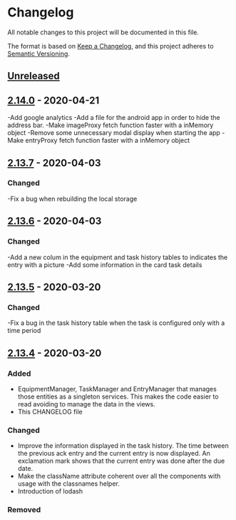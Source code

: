# Changelog

All notable changes to this project will be documented in this file.

The format is based on [Keep a Changelog](https://keepachangelog.com/en/1.0.0/),
and this project adheres to [Semantic Versioning](https://semver.org/spec/v2.0.0.html).

## [Unreleased]

## [2.14.0] - 2020-04-21
-Add google analytics
-Add a file for the android app in order to hide the address bar.
-Make imageProxy fetch function faster with a inMemory object
-Remove some unnecessary modal display when starting the app
-Make entryProxy fetch function faster with a inMemory object

## [2.13.7] - 2020-04-03

### Changed
-Fix a bug when rebuilding the local storage

## [2.13.6] - 2020-04-03

### Changed
-Add a new colum in the equipment and task history tables to indicates the entry with a picture
-Add some information in the card task details

## [2.13.5] - 2020-03-20

### Changed
-Fix a bug in the task history table when the task is configured only with a time period

## [2.13.4] - 2020-03-20

### Added

- EquipmentManager, TaskManager and EntryManager that manages those entities as a singleton services. This makes the code easier to read avoiding to manage the data in the views.
- This CHANGELOG file

### Changed
- Improve the information displayed in the task history. The time between the previous ack entry and the current entry is now displayed. An exclamation mark shows that the current entry was done after the due date.
- Make the className attribute coherent over all the components with usage with the classnames helper.
- Introduction of lodash

### Removed


[unreleased]: https://github.com/PauloDevelo/enginemonitor.reactfront/compare/v2.14.0...integration
[2.14.0]: https://github.com/PauloDevelo/enginemonitor.reactfront/compare/v2.13.7...v2.14.0
[2.13.7]: https://github.com/PauloDevelo/enginemonitor.reactfront/compare/v2.13.6...v2.13.7
[2.13.6]: https://github.com/PauloDevelo/enginemonitor.reactfront/compare/v2.13.5...v2.13.6
[2.13.5]: https://github.com/PauloDevelo/enginemonitor.reactfront/compare/v2.13.4...v2.13.5
[2.13.4]: https://github.com/PauloDevelo/enginemonitor.reactfront/compare/v2.13.3...v2.13.4